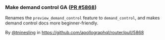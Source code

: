 ### Make demand control GA ([PR #5868](https://github.com/apollographql/router/pull/5868))

Renames the `preview_demand_control` feature to `demand_control`, and makes demand control docs more beginner-friendly.

By [@tninesling](https://github.com/tninesling) in https://github.com/apollographql/router/pull/5868
